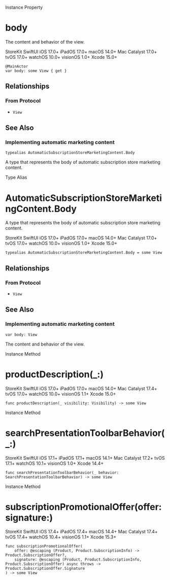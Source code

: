 Instance Property

# body

The content and behavior of the view.

StoreKit  SwiftUI  iOS 17.0+  iPadOS 17.0+  macOS 14.0+  Mac Catalyst 17.0+
tvOS 17.0+  watchOS 10.0+  visionOS 1.0+  Xcode 15.0+

    
    
    @MainActor
    var body: some View { get }

## Relationships

### From Protocol

  * `View`

## See Also

### Implementing automatic marketing content

`typealias AutomaticSubscriptionStoreMarketingContent.Body`

A type that represents the body of automatic subscription store marketing
content.

Type Alias

# AutomaticSubscriptionStoreMarketingContent.Body

A type that represents the body of automatic subscription store marketing
content.

StoreKit  SwiftUI  iOS 17.0+  iPadOS 17.0+  macOS 14.0+  Mac Catalyst 17.0+
tvOS 17.0+  watchOS 10.0+  visionOS 1.0+  Xcode 15.0+

    
    
    typealias AutomaticSubscriptionStoreMarketingContent.Body = some View

## Relationships

### From Protocol

  * `View`

## See Also

### Implementing automatic marketing content

`var body: View`

The content and behavior of the view.

Instance Method

# productDescription(_:)

StoreKit  SwiftUI  iOS 17.0+  iPadOS 17.0+  macOS 14.0+  Mac Catalyst 17.4+
tvOS 17.0+  watchOS 10.0+  visionOS 1.1+  Xcode 15.0+

    
    
    func productDescription(_ visibility: Visibility) -> some View

Instance Method

# searchPresentationToolbarBehavior(_:)

StoreKit  SwiftUI  iOS 17.1+  iPadOS 17.1+  macOS 14.1+  Mac Catalyst 17.2+
tvOS 17.1+  watchOS 10.1+  visionOS 1.0+  Xcode 14.4+

    
    
    func searchPresentationToolbarBehavior(_ behavior: SearchPresentationToolbarBehavior) -> some View

Instance Method

# subscriptionPromotionalOffer(offer:signature:)

StoreKit  SwiftUI  iOS 17.4+  iPadOS 17.4+  macOS 14.4+  Mac Catalyst 17.4+
tvOS 17.4+  watchOS 10.4+  visionOS 1.1+  Xcode 15.3+

    
    
    func subscriptionPromotionalOffer(
        offer: @escaping (Product, Product.SubscriptionInfo) -> Product.SubscriptionOffer?,
        signature: @escaping (Product, Product.SubscriptionInfo, Product.SubscriptionOffer) async throws -> Product.SubscriptionOffer.Signature
    ) -> some View

